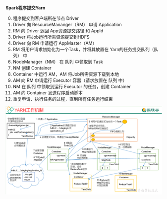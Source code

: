 **Spark程序提交Yarn**

0. 程序提交到客户端所在节点 Driver
1. Driver 向 ResourceMananger（RM） 申请 Application
2. RM 向 Driver 返回 App资源提交路径 和 AppId
3. Driver 将Job运行所需资源提交到HDFS
4. Driver 向 RM 申请运行 AppMaster（AM）
5. RM 将用户请求初始化为一个Task，并将其放置在 Yarn的任务提交队列（队列） 中
6. NodeManager（NM） 在 队列 中领取到 Task
7. NM 创建 Container
8. Container 中运行 AM，AM 将Job所需资源下载到本地
9. AM 向 RM 申请运行 Executor 容器（请求放置在 队列 中）
10. NM 在 队列 中领取到运行 Executor 的任务，创建 Container
11. AM 向 Container 发送程序启动脚本
12. 重复申请、执行任务的过程，直到所有任务运行结束

![image-20230529102455563](Yarn任务提交.assets/image-20230529102455563.png)